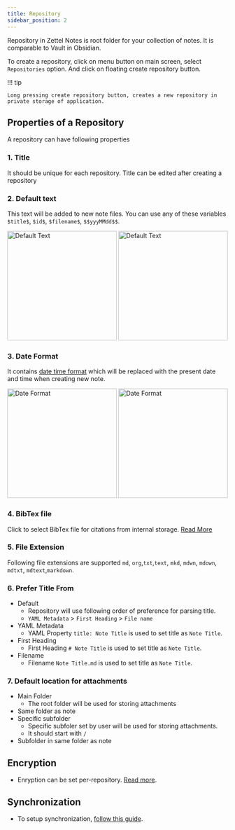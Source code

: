 ```yaml
---
title: Repository
sidebar_position: 2
---
```


Repository in Zettel Notes is root folder for your collection of notes. It is comparable to Vault in Obsidian. 

To create a repository, click on menu button on main screen, select `Repositories` option. And click on floating create repository button.

!!! tip

    Long pressing create repository button, creates a new repository in private storage of application.


## Properties of a Repository

A repository can have following properties

### 1. Title

It should be unique for each repository. Title can be edited after creating a repository

### 2. Default text

This text will be added to new note files. You can use any of these variables `$title$`, `$id$`, `$filename$`, `$$yyyMMdd$$`.

<img src="/assets/img/repository-property-default-text.webp" alt="Default Text" width="250"/>

<img src="/assets/img/repository-property-default-text-1.webp" alt="Default Text" width="250"/>

### 3. Date Format 

It contains [date time format](https://docs.oracle.com/javase/7/docs/api/java/util/Formatter.html) which will be replaced with the present date and time when creating new note.

<img src="/assets/img/repository-property-date-format.webp" alt="Date Format" width="250"/>

<img src="/assets/img/repository-property-date-format-1.webp" alt="Date Format" width="250"/>

### 4. BibTex file

Click to select BibTex file for citations from internal storage. [Read More](../bibtex.md)

### 5. File Extension

Following file extensions are supported `md`, `org`,`txt`,`text`, `mkd`, `mdwn`, `mdown`, `mdtxt`, `mdtext`,`markdown`.

### 6. Prefer Title From

- Default
  - Repository will use following order of preference for parsing title.
  -  `YAML Metadata` > `First Heading` > `File name`
- YAML Metadata
  - YAML Property `title: Note Title` is used to set title as `Note Title`.
- First Heading
  - First Heading `# Note Title` is used to set title as `Note Title`.
- Filename
  - Filename `Note Title.md` is used to set title as `Note Title`.

### 7. Default location for attachments

- Main Folder
  - The root folder will be used for storing attachments
- Same folder as note
- Specific subfolder
  - Specific subfoler set by user will be used for storing attachments.
  - It should start with `/`
- Subfolder in same folder as note

## Encryption

- Enryption can be set per-repository. [Read more](./encryption.md).

## Synchronization

- To setup synchronization, [follow this guide](synchronization/index.md).